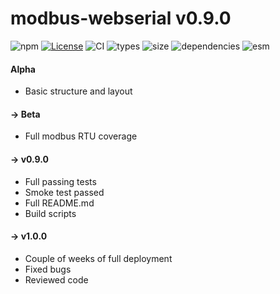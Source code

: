  # modbus-webserial v0.9.0
![npm](https://img.shields.io/npm/v/modbus-webserial)
[![License](https://img.shields.io/npm/l/modbus-webserial)](./LICENSE)
![CI](https://github.com/anttikotajarvi/modbus-webserial/actions/workflows/ci.yml/badge.svg)
![types](https://img.shields.io/npm/types/modbus-webserial)
![size](https://img.shields.io/bundlephobia/minzip/modbus-webserial)
![dependencies](https://img.shields.io/badge/dependencies-0-brightgreen)
![esm](https://img.shields.io/badge/esm-%F0%9F%9A%80-green)
 #### Alpha 
 - Basic structure and layout
 #### -> Beta
 - Full modbus RTU coverage
 #### -> v0.9.0
 - Full passing tests
 - Smoke test passed
 - Full README.md
 - Build scripts
 #### -> v1.0.0
 - Couple of weeks of full deployment
 - Fixed bugs
 - Reviewed code